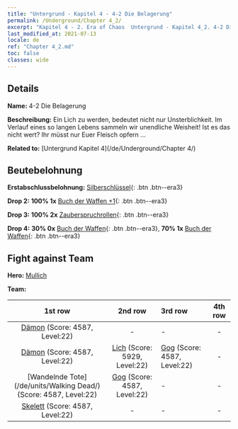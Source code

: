 ```yaml
---
title: "Untergrund - Kapitel 4 - 4-2 Die Belagerung"
permalink: /Underground/Chapter 4_2/
excerpt: "Kapitel 4 - 2. Era of Chaos  Untergrund - Kapitel 4_2. 4-2 Die Belagerung"
last_modified_at: 2021-07-13
locale: de
ref: "Chapter 4_2.md"
toc: false
classes: wide
---
```


## Details

 **Name:** 4-2 Die Belagerung

 **Beschreibung:** Ein Lich zu werden, bedeutet nicht nur Unsterblichkeit. Im Verlauf eines so langen Lebens sammeln wir unendliche Weisheit! Ist es das nicht wert? Ihr müsst nur Euer Fleisch opfern ...

 **Related to:** [Untergrund Kapitel 4](/de/Underground/Chapter 4/)

## Beutebelohnung

 **Erstabschlussbelohnung:** [Silberschlüssel](/ItemsDE/con_693/){: .btn .btn--era3}

 **Drop 2:** **100% 1x** [Buch der Waffen +1](/ItemsDE/mat_25/){: .btn .btn--era3}

 **Drop 3:** **100% 2x** [Zauberspruchrollen](/ItemsDE/con_694/){: .btn .btn--era3}

 **Drop 4:** **30% 0x** [Buch der Waffen](/ItemsDE/mat_18/){: .btn .btn--era3}, **70% 1x** [Buch der Waffen](/ItemsDE/mat_18/){: .btn .btn--era3}


## Fight against Team
 **Hero:** [Mullich](/de/heroes/Mullich/)

 **Team:**


  | 1st row | 2nd row | 3rd row | 4th row |
  |:----:|:----:|:----|:----:|
  | [Dämon](/de/units/Demon/) (Score: 4587, Level:22)  | - | - | - |
  | [Dämon](/de/units/Demon/) (Score: 4587, Level:22)  | [Lich](/de/units/Lich/) (Score: 5929, Level:22)  | [Gog](/de/units/Gog/) (Score: 4587, Level:22)  | - |
  | [Wandelnde Tote](/de/units/Walking Dead/) (Score: 4587, Level:22)  | [Gog](/de/units/Gog/) (Score: 4587, Level:22)  | - | - |
  | [Skelett](/de/units/Skeleton/) (Score: 4587, Level:22)  | - | - | - |


